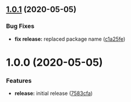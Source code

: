 ## [1.0.1](https://github.com/shasaf1986/distortion-effect-carousel/compare/v1.0.0...v1.0.1) (2020-05-05)


### Bug Fixes

* **fix release:** replaced package name ([c1a25fe](https://github.com/shasaf1986/distortion-effect-carousel/commit/c1a25fe0c18247adc2b321d05b6cd5f758b6c8da))

# 1.0.0 (2020-05-05)


### Features

* **release:** initial release ([7583cfa](https://github.com/shasaf1986/distortion-effect-carousel/commit/7583cfa6e2343031805b5c8b352b047aee5ff056))
